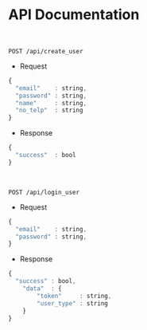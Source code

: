 # API Documentation

<br >
 
```http
POST /api/create_user
```
- Request
```javascript
{
  "email"    : string,
  "password" : string,
  "name"     : string,
  "no_telp"  : string
}
```
- Response
  
```javascript
{
  "success"  : bool
}
```
<br >

```http
POST /api/login_user
```

-   Request

```javascript
{
  "email"    : string,
  "password" : string,
}
```

-   Response

```javascript
{
  "success" : bool,
    "data"  : {
        "token"     : string,
        "user_type" : string
    }
}
```
